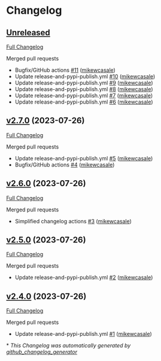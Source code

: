 # Changelog

## [Unreleased](https://github.com/mikewcasale/fastlane-bot/tree/HEAD)

[Full Changelog](https://github.com/mikewcasale/fastlane-bot/compare/v2.7.0...HEAD)

Merged pull requests

- Bugfix/GitHub actions [\#11](https://github.com/mikewcasale/fastlane-bot/pull/11) ([mikewcasale](https://github.com/mikewcasale))
- Update release-and-pypi-publish.yml [\#10](https://github.com/mikewcasale/fastlane-bot/pull/10) ([mikewcasale](https://github.com/mikewcasale))
- Update release-and-pypi-publish.yml [\#9](https://github.com/mikewcasale/fastlane-bot/pull/9) ([mikewcasale](https://github.com/mikewcasale))
- Update release-and-pypi-publish.yml [\#8](https://github.com/mikewcasale/fastlane-bot/pull/8) ([mikewcasale](https://github.com/mikewcasale))
- Update release-and-pypi-publish.yml [\#7](https://github.com/mikewcasale/fastlane-bot/pull/7) ([mikewcasale](https://github.com/mikewcasale))
- Update release-and-pypi-publish.yml [\#6](https://github.com/mikewcasale/fastlane-bot/pull/6) ([mikewcasale](https://github.com/mikewcasale))

## [v2.7.0](https://github.com/mikewcasale/fastlane-bot/tree/v2.7.0) (2023-07-26)

[Full Changelog](https://github.com/mikewcasale/fastlane-bot/compare/v2.6.0...v2.7.0)

Merged pull requests

- Update release-and-pypi-publish.yml [\#5](https://github.com/mikewcasale/fastlane-bot/pull/5) ([mikewcasale](https://github.com/mikewcasale))
- Bugfix/GitHub actions [\#4](https://github.com/mikewcasale/fastlane-bot/pull/4) ([mikewcasale](https://github.com/mikewcasale))

## [v2.6.0](https://github.com/mikewcasale/fastlane-bot/tree/v2.6.0) (2023-07-26)

[Full Changelog](https://github.com/mikewcasale/fastlane-bot/compare/v2.5.0...v2.6.0)

Merged pull requests

- Simplified changelog actions [\#3](https://github.com/mikewcasale/fastlane-bot/pull/3) ([mikewcasale](https://github.com/mikewcasale))

## [v2.5.0](https://github.com/mikewcasale/fastlane-bot/tree/v2.5.0) (2023-07-26)

[Full Changelog](https://github.com/mikewcasale/fastlane-bot/compare/v2.4.0...v2.5.0)

Merged pull requests

- Update release-and-pypi-publish.yml [\#2](https://github.com/mikewcasale/fastlane-bot/pull/2) ([mikewcasale](https://github.com/mikewcasale))

## [v2.4.0](https://github.com/mikewcasale/fastlane-bot/tree/v2.4.0) (2023-07-26)

[Full Changelog](https://github.com/mikewcasale/fastlane-bot/compare/8ba1c6eebf13a8ff8e550cb28ea86e7e286e4e43...v2.4.0)

Merged pull requests

- Update release-and-pypi-publish.yml [\#1](https://github.com/mikewcasale/fastlane-bot/pull/1) ([mikewcasale](https://github.com/mikewcasale))



\* *This Changelog was automatically generated by [github_changelog_generator](https://github.com/github-changelog-generator/github-changelog-generator)*
